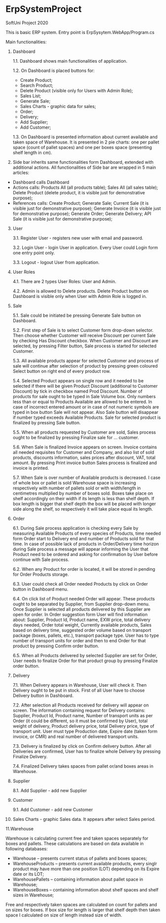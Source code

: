 # ErpSystemProject
SoftUni Project 2020

This is basic ERP system. Entry point is ErpSysytem.WebApp/Program.cs

Main functionalities:

1. Dashboard

    1.1. Dashboard shows main functionalities of application.
    
    1.2. On Dashboard is placed buttons for:
    
      - Create Product;
      - Search Product;
      - Delete Product (visible only for Users with Admin Role);
      - Sales List;
      - Generate Sale;
      - Sales Charts - graphic data for sales;
      - Order;
      - Delivery;
      - Add Supplier;
      - Add Customer;
    
    1.3. On Dashboard is presented information about current available and taken space of Warehouse. It is presented in 2 pie charts: one per pallet space (count of pallet spaces) and one per boxes space (presenting shelf length in cm).

2. Side bar inherits same functionalities form Dashboard, extended with additional actions. All functionalities of Side bar are wrapped in 5 main articles:
  - Dashboard calls Dashboard
  - Actions calls: Products All (all products table); Sales All (all sales table); Delete Product (delete product, it is visible just for demonstrative purpose);
  - References calls: Create Product; Generate Sale; Current Sale (it is visible just for demonstrative purpose); Generate Invoice (it is visible just for demonstrative purpose); Generate Order; Generate Delivery; API Sale (it is visible just for demonstrative purpose);

3. User
    
    3.1. Register User - registers new user with email and password.
    
    3.2. Login User - login User in application. Every User could Login form one entry point only.
    
    3.3. Logout - logout User from application.

4. User Roles
    
    4.1. There are 2 types User Roles: User and Admin.
    
    4.2. Admin is allowed to Delete products. Delete Product button on Dashboard is visible only when User with Admin Role is logged in.
  
5. Sale
    
    5.1. Sale could be initiated be pressing Generate Sale button on Dashboard.
    
    5.2. First step of Sale is to select Customer form drop-down selector. Then choose whether Customer will receive Discount per current Sale by checking Has Discount checkbox. When Customer and Discount are selected, by pressing Filter button, Sale process is started for selected Customer.
    
    5.3. All available products appear for selected Customer and process of sale will continue after selection of product by pressing green coloured Select button on right end of every product row.
    
    5.4. Selected Product appears on single row and it needed to be selected if there will be given Product Discount (additional to Customer Discount) by tick in checkbox named Prod Discount. Number of products for sale ought to be typed in Sale Volume box. Only numbers less than or equal to Products Available are allowed to be entered. In case of incorrect entered amount or in case of not numeric symbols are typed in box button Sale will not appear. Also Sale button will disappear if number typed exceeds Available Products. Sale for selected product is finalized by pressing Sale button.
    
    5.5. When all products requested by Customer are sold, Sales process ought to be finalized by pressing Finalize sale for ... customer.
    
    5.6. When Sale is finalized Invoice appears on screen. Invoice contains all needed requisites for Customer and Company, and also list of sold products, discounts information, sales prices after discount, VAT, total amount. By pressing Print invoice button Sales process is finalized and invoice is printed.
    
    5.7. When Sale is over number of Available products is decreased. I case of whole box or pallet is sold Warehouse space is increasing respectively with number of pallets sold or with width/length in centimetres multiplied by number of boxes sold. Boxes take place on shelf accordingly on their width if its length is less than shelf depth. If box length is bigger that shelf depth the box will be placed with longer side along the shelf, so respectively it will take place equal its length.
    
6. Order
    
    6.1. During Sale process application is checking every Sale by measuring Available Products of every species of Products, time needed form Order start to Delivery end and number of Products sold for that time. In case of possible lack of products in Order/Delivery time horizon during Sale process a message will appear informing the User that Product need to be ordered and asking for confirmation by User before continue with Sale process.
    
     6.2. When any Product for order is located, it will be stored in pending for Order Products storage.
     
     6.3. User could check all Order needed Products by click on Order button in Dashboard menu.
     
     6.4. On click list of Product needed Order will appear. These products ought to be separated by Supplier, from Supplier drop-down menu. Once Supplier is selected all products delivered by this Supplier are open for order. In Order suggestion form User will find information about: Supplier, Product Id, Product name, EXW price, total delivery days needed, Order total weight, Currently available products, Sales based on delivery time, suggested order volume based on transport package (boxes, pallets, etc.), transport package type. User has to type number of transport units for order and then to end Order for that product by pressing Confirm order button.
     
     6.5. When all Products delivered by selected Supplier are set for Order, User needs to finalize Order for that product group by pressing Finalize order button. 
     
7. Delivery
     
     7.1. When Delivery appears in Warehouse, User will check it. Then Delivery ought to be put in stock. First of all User have to choose Delivery button in Dashboard.
     
     7.2. After selection all Products received for delivery will appear on screen. The information containing request for Delivery contains: Supplier, Product Id, Product name, Number of transport units as per Order (it could be different, so it must be confirmed by User), total weight of delivery, Product delivery price, total Delivery price, type of transport unit. User must type Production date, Expire date (taken form invoice, or CMR) and real number of delivered transport units.
     
     7.3. Delivery is finalized by click on Confirm delivery button. After all Deliveries are confirmed, User has to finalize whole Delivery by pressing Finalize Delivery.
     
     7.4. Finalized Delivery takes spaces from pallet or/and boxes areas in Warehouse.
     
8. Supplier
     
     8.1. Add Supplier - add new Supplier
     
9. Customer
     
     9.1. Add Customer - add new Customer
     
10. Sales Charts - graphic Sales data. It appears after select Sales period.

     
11.Warehouse

Warehouse is calculating current free and taken spaces separately for boxes and pallets. These calculations are based on data available in following databases:
-	Warehouse – presents current status of pallets and boxes spaces;
-	WarehouseProducts – presents current available products, every singlr product may have more than one position (LOT) depending on its Expire date or its LOT;  
-	WarehousePallets – containing information about pallet space in Warehouse;
-	WarehouseBoxes – containing information about shelf spaces and shelf sizes in Warehouse;

Free and respectively taken spaces are calculated on count for pallets and on sizes for boxes. If box size for length is larger that shelf depth then taken space I calculated on size of length instead size of width.
